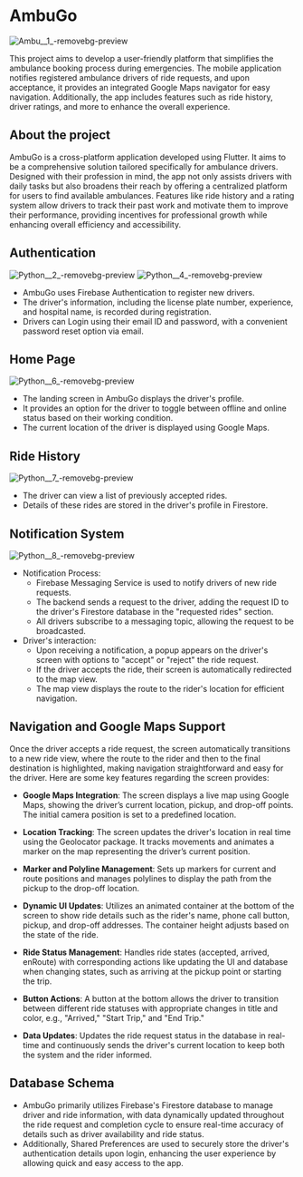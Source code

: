 
# AmbuGo
![Ambu__1_-removebg-preview](https://github.com/user-attachments/assets/be1bb944-33d4-4a9a-ae95-2fc60329edb3)


This project aims to develop a user-friendly platform that simplifies the ambulance booking process during emergencies. The mobile application notifies registered ambulance drivers of ride requests, and upon acceptance, it provides an integrated Google Maps navigator for easy navigation. Additionally, the app includes features such as ride history, driver ratings, and more to enhance the overall experience.




## About the project


AmbuGo is a cross-platform application developed using Flutter. It aims to be a comprehensive solution tailored specifically for ambulance drivers. Designed with their profession in mind, the app not only assists drivers with daily tasks but also broadens their reach by offering a centralized platform for users to find available ambulances. Features like ride history and a rating system allow drivers to track their past work and motivate them to improve their performance, providing incentives for professional growth while enhancing overall efficiency and accessibility.

## Authentication

![Python__2_-removebg-preview](https://github.com/user-attachments/assets/072ca347-fa2d-4f17-b63f-12d2f780b283)  ![Python__4_-removebg-preview](https://github.com/user-attachments/assets/422de77c-569a-4f84-a63f-0eca2b6c6db8)

 - AmbuGo uses Firebase Authentication to register new drivers.
 - The driver's information, including the license plate number, experience, and hospital name, is recorded during registration.
 - Drivers can Login using their email ID and password, with a convenient password reset option via email.


## Home Page
![Python__6_-removebg-preview](https://github.com/user-attachments/assets/eb297acf-6ae1-47fe-b5de-08cba0377f72)


 - The landing screen in AmbuGo displays the driver's profile.
 - It provides an option for the driver to toggle between offline and online status based on their working condition.
 - The current location of the driver is displayed using Google Maps.

## Ride History
![Python__7_-removebg-preview](https://github.com/user-attachments/assets/e77936b8-57a4-4e42-8f6b-c2f7a734261f)


 - The driver can view a list of previously accepted rides.
 - Details of these rides are stored in the driver's profile in Firestore.



## Notification System
![Python__8_-removebg-preview](https://github.com/user-attachments/assets/147f3e4d-ad12-4413-ab5d-1221e7ceba4c)


 - Notification Process:
   - Firebase Messaging Service is used to notify drivers of new ride requests.
    - The backend sends a request to the driver, adding the request ID to the driver's Firestore database in the "requested rides" section.
    - All drivers subscribe to a messaging topic, allowing the request to be broadcasted.
- Driver's interaction:
   - Upon receiving a notification, a popup appears on the driver's screen with options to "accept" or "reject" the ride request.
   - If the driver accepts the ride, their screen is automatically redirected to the map view.
   -  The map view displays the route to the rider's location for efficient navigation.
 
## Navigation and Google Maps Support
Once the driver accepts a ride request, the screen automatically transitions to a new ride view, where the route to the rider and then to the final destination is highlighted, making navigation straightforward and easy for the driver.
Here are some key features regarding the screen provides:
 - **Google Maps Integration**: The screen displays a live map using Google Maps, showing the driver’s current location, pickup, and drop-off points. The initial camera position is set to a predefined location.

 - **Location Tracking**: The screen updates the driver's location in real time using the Geolocator package. It tracks movements and animates a marker on the map representing the driver’s current position.

- **Marker and Polyline Management**: Sets up markers for current and route positions and manages polylines to display the path from the pickup to the drop-off location.

 - **Dynamic UI Updates**: Utilizes an animated container at the bottom of the screen to show ride details such as the rider's name, phone call button, pickup, and drop-off addresses. The container height adjusts based on the state of the ride.

- **Ride Status Management**: Handles ride states (accepted, arrived, enRoute) with corresponding actions like updating the UI and database when changing states, such as arriving at the pickup point or starting the trip.

- **Button Actions**: A button at the bottom allows the driver to transition between different ride statuses with appropriate changes in title and color, e.g., "Arrived," "Start Trip," and "End Trip."

- **Data Updates**: Updates the ride request status in the database in real-time and continuously sends the driver's current location to keep both the system and the rider informed.


   
## Database Schema

- AmbuGo primarily utilizes Firebase's Firestore database to manage driver and ride information, with data dynamically updated throughout the ride request and completion cycle to ensure real-time accuracy of details such as driver availability and ride status.
- Additionally, Shared Preferences are used to securely store the driver's authentication details upon login, enhancing the user experience by allowing quick and easy access to the app.





